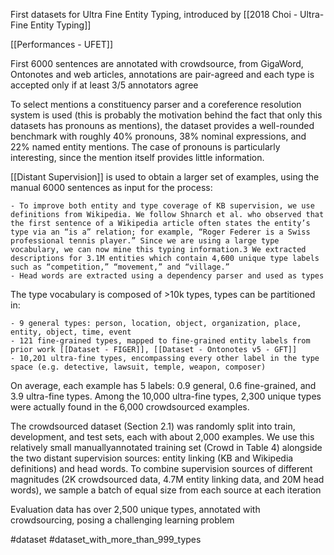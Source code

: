 First datasets for Ultra Fine Entity Typing, introduced by [[2018 Choi - Ultra-Fine Entity Typing]]

[[Performances - UFET]]

First 6000 sentences are annotated with crowdsource, from GigaWord, Ontonotes and web articles, annotations are pair-agreed and each type is accepted only if at least 3/5 annotators agree

To select mentions a constituency parser and a coreference resolution system is used (this is probably the motivation behind the fact that only this datasets has pronouns as mentions), the dataset provides a well-rounded benchmark with roughly 40% pronouns, 38% nominal expressions, and 22% named entity mentions. The case of pronouns is particularly interesting, since the mention itself provides little information.

[[Distant Supervision]] is used to obtain a larger set of examples, using the manual 6000 sentences as input for the process:

	- To improve both entity and type coverage of KB supervision, we use definitions from Wikipedia. We follow Shnarch et al. who observed that the first sentence of a Wikipedia article often states the entity’s type via an “is a” relation; for example, “Roger Federer is a Swiss professional tennis player.” Since we are using a large type vocabulary, we can now mine this typing information.3 We extracted descriptions for 3.1M entities which contain 4,600 unique type labels such as “competition,” “movement,” and “village.”
	- Head words are extracted using a dependency parser and used as types

The type vocabulary is composed of >10k types, types can be partitioned in: 

	- 9 general types: person, location, object, organization, place, entity, object, time, event
	- 121 fine-grained types, mapped to fine-grained entity labels from prior work [[Dataset - FIGER]], [[Dataset - Ontonotes v5 - GFT]]
	- 10,201 ultra-fine types, encompassing every other label in the type space (e.g. detective, lawsuit, temple, weapon, composer)
	
On average, each example has 5 labels: 0.9 general, 0.6 fine-grained, and 3.9 ultra-fine types. Among the 10,000 ultra-fine types, 2,300 unique types were actually found in the 6,000 crowdsourced examples.

The crowdsourced dataset (Section 2.1) was randomly split into train, development, and test sets, each with about 2,000 examples. We use this relatively small manuallyannotated training set (Crowd in Table 4) alongside the two distant supervision sources: entity linking (KB and Wikipedia definitions) and head words. To combine supervision sources of different magnitudes (2K crowdsourced data, 4.7M entity linking data, and 20M head words), we sample a batch of equal size from each source at each iteration

Evaluation data has over 2,500 unique types, annotated with crowdsourcing, posing a challenging learning problem

#dataset #dataset_with_more_than_999_types